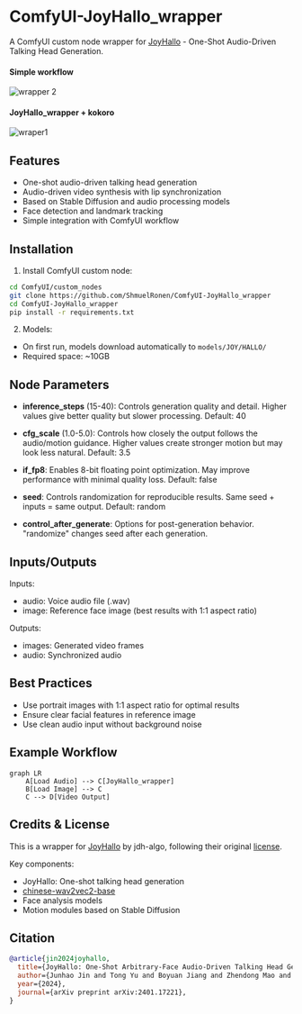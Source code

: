 # ComfyUI-JoyHallo_wrapper

A ComfyUI custom node wrapper for [JoyHallo](https://github.com/jdh-algo/JoyHallo) - One-Shot Audio-Driven Talking Head Generation.

#### Simple workflow
![wrapper 2](https://github.com/user-attachments/assets/9b359cbe-7450-4ba0-b7f3-edbf23f6b8a7)

#### JoyHallo_wrapper + kokoro
![wraper1](https://github.com/user-attachments/assets/8caa7e6c-5699-4be4-b876-7c43681186f2)




## Features

- One-shot audio-driven talking head generation
- Audio-driven video synthesis with lip synchronization
- Based on Stable Diffusion and audio processing models
- Face detection and landmark tracking
- Simple integration with ComfyUI workflow

## Installation

1. Install ComfyUI custom node:
```bash
cd ComfyUI/custom_nodes
git clone https://github.com/ShmuelRonen/ComfyUI-JoyHallo_wrapper
cd ComfyUI-JoyHallo_wrapper
pip install -r requirements.txt
```

2. Models:
- On first run, models download automatically to `models/JOY/HALLO/`
- Required space: ~10GB

## Node Parameters

- **inference_steps** (15-40): Controls generation quality and detail. Higher values give better quality but slower processing. Default: 40

- **cfg_scale** (1.0-5.0): Controls how closely the output follows the audio/motion guidance. Higher values create stronger motion but may look less natural. Default: 3.5

- **if_fp8**: Enables 8-bit floating point optimization. May improve performance with minimal quality loss. Default: false

- **seed**: Controls randomization for reproducible results. Same seed + inputs = same output. Default: random

- **control_after_generate**: Options for post-generation behavior. "randomize" changes seed after each generation.

## Inputs/Outputs

Inputs:
- audio: Voice audio file (.wav)
- image: Reference face image (best results with 1:1 aspect ratio)

Outputs:
- images: Generated video frames
- audio: Synchronized audio

## Best Practices
- Use portrait images with 1:1 aspect ratio for optimal results
- Ensure clear facial features in reference image
- Use clean audio input without background noise

## Example Workflow

```mermaid
graph LR
    A[Load Audio] --> C[JoyHallo_wrapper]
    B[Load Image] --> C
    C --> D[Video Output]
```

## Credits & License

This is a wrapper for [JoyHallo](https://github.com/jdh-algo/JoyHallo) by jdh-algo, following their original [license](https://github.com/jdh-algo/JoyHallo/blob/main/LICENSE).

Key components:
- JoyHallo: One-shot talking head generation
- [chinese-wav2vec2-base](https://huggingface.co/TencentGameMate/chinese-wav2vec2-base)
- Face analysis models
- Motion modules based on Stable Diffusion

## Citation

```bibtex
@article{jin2024joyhallo,
  title={JoyHallo: One-Shot Arbitrary-Face Audio-Driven Talking Head Generation}, 
  author={Junhao Jin and Tong Yu and Boyuan Jiang and Zhendong Mao and Yemin Shi},
  year={2024},
  journal={arXiv preprint arXiv:2401.17221},
}
```
